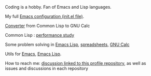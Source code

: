 
Coding is a hobby. Fan of Emacs and Lisp languages.

My full [Emacs configuration (init.el file)](https://github.com/occisn/emacs-config).

[Converter](https://github.com/occisn/cl-lisp2calc) from Common Lisp to GNU Calc

Common Lisp : [performance study](https://github.com/occisn/relative-performance)

Some problem solving in [Emacs Lisp](https://github.com/occisn/elisp-problem-solving),  [spreadsheets](https://github.com/occisn/spreadsheet-problem-solving), [GNU Calc](https://github.com/occisn/calc-problem-solving)

Utils for [Emacs](https://github.com/occisn/emacs-utils), [Emacs Lisp](https://github.com/occisn/elisp-utils).

How to reach me: [discussion linked to this profile repository](https://github.com/occisn/occisn/discussions), as well as issues and discussions in each repository

<!-- ## Hi there 👋-->

<!--
**occisn/occisn** is a ✨ _special_ ✨ repository because its `README.md` (this file) appears on your GitHub profile.

Here are some ideas to get you started:

- 🔭 I’m currently working on ...
- 🌱 I’m currently learning ...
- 👯 I’m looking to collaborate on ...
- 🤔 I’m looking for help with ...
- 💬 Ask me about ...
- 📫 How to reach me: ...
- 😄 Pronouns: ...
- ⚡ Fun fact: ...
-->
